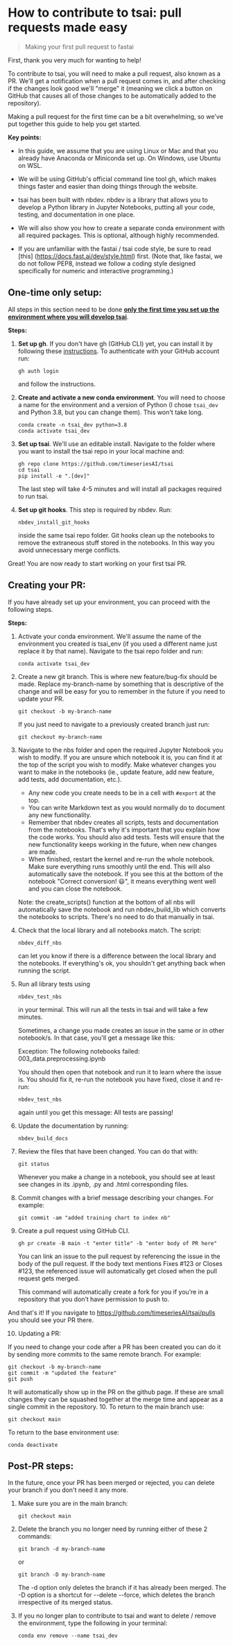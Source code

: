 # How to contribute to tsai: pull requests made easy

> Making your first pull request to fastai

First, thank you very much for wanting to help!

To contribute to tsai, you will need to make a pull request, also known as a PR. We'll get a notification when a pull request comes in, and after checking if the changes look good we'll "merge" it (meaning we click a button on GitHub that causes all of those changes to be automatically added to the repository).

Making a pull request for the first time can be a bit overwhelming, so we've put together this guide to help you get started.


**Key points:**

- In this guide, we assume that you are using Linux or Mac and that you already have Anaconda or Miniconda set up. On Windows, use Ubuntu on WSL.

- We will be using GitHub's official command line tool gh, which makes things faster and easier than doing things through the website.

- tsai has been built with nbdev. nbdev is a library that allows you to develop a Python library in Jupyter Notebooks, putting all your code, testing, and documentation in one place.

- We will also show you how to create a separate conda environment with all required packages. This is optional, although highly recommended.

- If you are unfamiliar with the fastai / tsai code style, be sure to read [this] (https://docs.fast.ai/dev/style.html) first. (Note that, like fastai, we do not follow PEP8, instead we follow a coding style designed specifically for numeric and interactive programming.)

## One-time only setup:

All steps in this section need to be done **<u>only the first time you set up the environment where you will develop tsai</u>**.

**Steps:**

1. **Set up gh**. If you don't have gh (GitHub CLI) yet, you can install it by following these [instructions](https://cli.github.com/manual/installation). To authenticate with your GitHub account run:
   ```
   gh auth login
   ```
   and follow the instructions.
2. **Create and activate a new conda environment**. You will need to choose a name for the environment and a version of Python (I chose `tsai_dev` and Python 3.8, but you can change them). This won't take long. 
   ```
   conda create -n tsai_dev python=3.8
   conda activate tsai_dev
   ```
3. **Set up tsai**. We'll use an editable install. 
   Navigate to the folder where you want to install the tsai repo in your local machine and:
   ```
   gh repo clone https://github.com/timeseriesAI/tsai
   cd tsai
   pip install -e ".[dev]"
   ```  
   The last step will take 4-5 minutes and will install all packages required to run tsai.
   
4. **Set up git hooks**. This step is required by nbdev. Run:
   ```
   nbdev_install_git_hooks
   ``` 
   inside the same tsai repo folder. Git hooks clean up the notebooks to remove the extraneous stuff stored in the notebooks. In this way you avoid unnecessary merge conflicts.
   
Great! You are now ready to start working on your first tsai PR. 

## Creating your PR:

If you have already set up your environment, you can proceed with the following steps.

**Steps:**

1. Activate your conda environment. We'll assume the name of the environment you created is tsai_env (if you used a different name just replace it by that name). Navigate to the tsai repo folder and run: 

   ```
   conda activate tsai_dev
   ```

2. Create a new git branch. This is where new feature/bug-fix should be made. Replace my-branch-name by something that is descriptive of the change and will be easy for you to remember in the future if you need to update your PR.
   
   ```
   git checkout -b my-branch-name
   ``` 
   If you just need to navigate to a previously created branch just run: 
   ```
   git checkout my-branch-name
   ```
3. Navigate to the nbs folder and open the required Jupyter Notebook you wish to modify. If you are unsure which notebook it is, you can find it at the top of the script you wish to modify. Make whatever changes you want to make in the notebooks (ie., update feature, add new feature, add tests, add documentation, etc.). 

   - Any new code you create needs to be in a cell with ```#export``` at the top. 
   - You can write Markdown text as you would normally do to document any new functionality. 
   - Remember that nbdev creates all scripts, tests and documentation from the notebooks. That's why it's important that you explain how the code works. You should also add tests. Tests will ensure that the new functionality keeps working in the future, when new changes are made.
   - When finished, restart the kernel and re-run the whole notebook. Make sure everything runs smoothly until the end. This will also automatically save the notebook. If you see this at the bottom of the notebook "Correct conversion! 😃", it means everything went well and you can close the notebook. 
   
   Note: the create_scripts() function at the bottom of all nbs will automatically save the notebook and run nbdev_build_lib which converts the notebooks to scripts. There's no need to do that manually in tsai. 
    
4. Check that the local library and all notebooks match. The script:

   ```
   nbdev_diff_nbs
   ```

   can let you know if there is a difference between the local library and the notebooks. If everything's ok, you shouldn't get anything back when running the script.
    
5. Run all library tests using

   ```
   nbdev_test_nbs
   ```
 
   in your terminal. This will run all the tests in tsai and will take a few minutes. 
    
   Sometimes, a change you made creates an issue in the same or in other notebook/s. In that case, you'll get a message like this: 
    
   Exception: The following notebooks failed:
   003_data.preprocessing.ipynb
    
   You should then open that notebook and run it to learn where the issue is. You should fix it, re-run the notebook you have fixed, close it and re-run:

   ```
   nbdev_test_nbs
   ```
    
   again until you get this message: All tests are passing!    
    
6. Update the documentation by running: 
    
   ```
   nbdev_build_docs
   ```   
   
7. Review the files that have been changed. You can do that with:

   ```
   git status
   ```
   
   Whenever you make a change in a notebook, you should see at least see changes in its .ipynb, .py and .html corresponding files.

8. Commit changes with a brief message describing your changes. For example:

   ```
   git commit -am "added training chart to index nb"
   ```
   
9. Create a pull request using GitHub CLI. 
    
   ```
   gh pr create -B main -t "enter title" -b "enter body of PR here"
   ```
    
   You can link an issue to the pull request by referencing the issue in the body of the pull request. If the body text mentions Fixes #123 or Closes #123, the referenced issue will automatically get closed when the pull request gets merged.
    
   This command will automatically create a fork for you if you’re in a repository that you don’t have permission to push to.
   
And that's it! If you navigate to https://github.com/timeseriesAI/tsai/pulls you should see your PR there.

10. Updating a PR:

   If you need to change your code after a PR has been created you can do it by sending more commits to the same remote branch. For example:
   
   ```
   git checkout -b my-branch-name
   git commit -m "updated the feature"
   git push
   ```

   It will automatically show up in the PR on the github page.
   If these are small changes they can be squashed together at the merge time and appear as a single commit in the repository.
10. To return to the main branch use: 
    
   ```git checkout main```
   
   To return to the base environment use:
   
   ```conda deactivate```

## Post-PR steps:

In the future, once your PR has been merged or rejected, you can delete your branch if you don't need it any more.

1. Make sure you are in the main branch: 

   ```
   git checkout main
   ```
   
2. Delete the branch you no longer need by running either of these 2 commands:
    
   ```
   git branch -d my-branch-name
   ```
   or 
   ```
   git branch -D my-branch-name
   ```
   The -d option only deletes the branch if it has already been merged. The -D option is a shortcut for --delete --force, which deletes the branch irrespective of its merged status.
   
3. If you no longer plan to contribute to tsai and want to delete / remove the environment, type the following in your terminal:
   ```
   conda env remove --name tsai_dev
   ```
   
